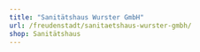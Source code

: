 ```yaml
---
title: "Sanitätshaus Wurster GmbH"
url: /freudenstadt/sanitaetshaus-wurster-gmbh/
shop: Sanitätshaus
---
```

